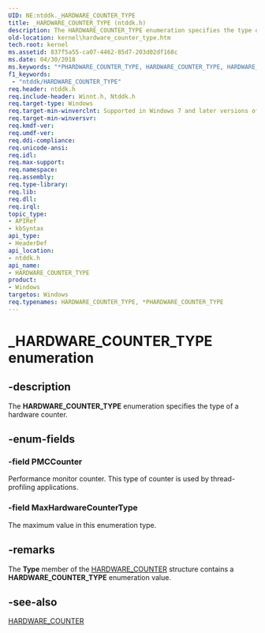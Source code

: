 ```yaml
---
UID: NE:ntddk._HARDWARE_COUNTER_TYPE
title: _HARDWARE_COUNTER_TYPE (ntddk.h)
description: The HARDWARE_COUNTER_TYPE enumeration specifies the type of a hardware counter.
old-location: kernel\hardware_counter_type.htm
tech.root: kernel
ms.assetid: 837f5a55-ca07-4462-85d7-203d02df168c
ms.date: 04/30/2018
ms.keywords: "*PHARDWARE_COUNTER_TYPE, HARDWARE_COUNTER_TYPE, HARDWARE_COUNTER_TYPE enumeration [Kernel-Mode Driver Architecture], MaxHardwareCounterType, PHARDWARE_COUNTER_TYPE, PHARDWARE_COUNTER_TYPE enumeration pointer [Kernel-Mode Driver Architecture], PMCCounter, _HARDWARE_COUNTER_TYPE, kernel.hardware_counter_type, ntddk/HARDWARE_COUNTER_TYPE, ntddk/MaxHardwareCounterType, ntddk/PHARDWARE_COUNTER_TYPE, ntddk/PMCCounter, sysenum_861db9b8-cd2d-4cfe-ae99-5c292f28c420.xml"
f1_keywords:
 - "ntddk/HARDWARE_COUNTER_TYPE"
req.header: ntddk.h
req.include-header: Winnt.h, Ntddk.h
req.target-type: Windows
req.target-min-winverclnt: Supported in Windows 7 and later versions of Windows.
req.target-min-winversvr: 
req.kmdf-ver: 
req.umdf-ver: 
req.ddi-compliance: 
req.unicode-ansi: 
req.idl: 
req.max-support: 
req.namespace: 
req.assembly: 
req.type-library: 
req.lib: 
req.dll: 
req.irql: 
topic_type:
- APIRef
- kbSyntax
api_type:
- HeaderDef
api_location:
- ntddk.h
api_name:
- HARDWARE_COUNTER_TYPE
product:
- Windows
targetos: Windows
req.typenames: HARDWARE_COUNTER_TYPE, *PHARDWARE_COUNTER_TYPE
---
```


# _HARDWARE_COUNTER_TYPE enumeration


## -description


The <b>HARDWARE_COUNTER_TYPE</b> enumeration specifies the type of a hardware counter.


## -enum-fields




### -field PMCCounter

Performance monitor counter. This type of counter is used by thread-profiling applications. 


### -field MaxHardwareCounterType

The maximum value in this enumeration type.


## -remarks



The <b>Type</b> member of the <a href="https://docs.microsoft.com/windows-hardware/drivers/ddi/ntddk/ns-ntddk-_hardware_counter">HARDWARE_COUNTER</a> structure contains a <b>HARDWARE_COUNTER_TYPE</b> enumeration value. 




## -see-also




<a href="https://docs.microsoft.com/windows-hardware/drivers/ddi/ntddk/ns-ntddk-_hardware_counter">HARDWARE_COUNTER</a>
 

 

